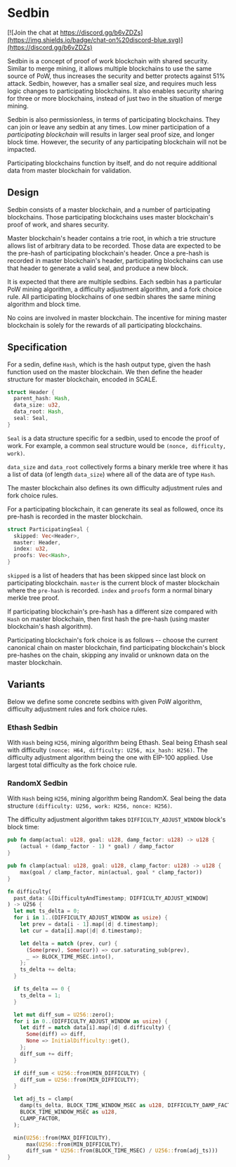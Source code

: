 # Sedbin

[![Join the chat at https://discord.gg/b6vZDZs](https://img.shields.io/badge/chat-on%20discord-blue.svg)](https://discord.gg/b6vZDZs)

Sedbin is a concept of proof of work blockchain with shared
security. Similar to merge mining, it allows multiple blockchains to
use the same source of PoW, thus increases the security and better
protects against 51% attack. Sedbin, however, has a smaller seal size,
and requires much less logic changes to participating blockchains. It
also enables security sharing for three or more blockchains, instead
of just two in the situation of merge mining.

Sedbin is also permissionless, in terms of participating
blockchains. They can join or leave any sedbin at any times. Low miner
participation of a *participating blockchain* will results in larger
seal proof size, and longer block time. However, the security of any
participating blockchain will not be impacted. 

Participating blockchains function by itself, and do not require
additional data from master blockchain for validation.

## Design

Sedbin consists of a master blockchain, and a number of participating
blockchains. Those participating blockchains uses master blockchain's
proof of work, and shares security.

Master blockchain's header contains a trie root, in which a trie
structure allows list of arbitrary data to be recorded. Those data are
expected to be the pre-hash of participating blockchain's header. Once
a pre-hash is recorded in master blockchain's header, participating
blockchains can use that header to generate a valid seal, and produce
a new block.

It is expected that there are multiple sedbins. Each sedbin has a
particular PoW mining algorithm, a difficulty adjustment algorithm,
and a fork choice rule. All participating blockchains of one sedbin
shares the same mining algorithm and block time.

No coins are involved in master blockchain. The incentive for mining
master blockchain is solely for the rewards of all participating
blockchains.

## Specification

For a sedin, define `Hash`, which is the hash output type, given the
hash function used on the master blockchain. We then define the header
structure for master blockchain, encoded in SCALE.

```rust
struct Header {
  parent_hash: Hash,
  data_size: u32,
  data_root: Hash,
  seal: Seal,
}
```

`Seal` is a data structure specific for a sedbin, used to encode the
proof of work. For example, a common seal structure would be `(nonce,
difficulty, work)`.

`data_size` and `data_root` collectively forms a binary merkle tree
where it has a list of data (of length `data_size`) where all of the
data are of type `Hash`.

The master blockchain also defines its own difficulty adjustment rules
and fork choice rules.

For a participating blockchain, it can generate its seal as followed,
once its pre-hash is recorded in the master blockchain.

```rust
struct ParticipatingSeal {
  skipped: Vec<Header>,
  master: Header,
  index: u32,
  proofs: Vec<Hash>,
}
```

`skipped` is a list of headers that has been skipped since last block
on participating blockchain. `master` is the current block of master
blockchain where the `pre-hash` is recorded. `index` and `proofs` form
a normal binary merkle tree proof.

If participating blockchain's pre-hash has a different size compared
with `Hash` on master blockchain, then first hash the pre-hash (using
master blockchain's hash algorithm).

Participating blockchain's fork choice is as follows -- choose the
current canonical chain on master blockchain, find participating
blockchain's block pre-hashes on the chain, skipping any invalid or
unknown data on the master blockchain.

## Variants

Below we define some concrete sedbins with given PoW algorithm,
difficulty adjustment rules and fork choice rules.

### Ethash Sedbin

With `Hash` being `H256`, mining algorithm being Ethash. Seal being
Ethash seal with difficulty `(nonce: H64, difficulty: U256, mix_hash:
H256)`. The difficulty adjustment algorithm being the one with EIP-100
applied. Use largest total difficulty as the fork choice rule.

### RandomX Sedbin

With `Hash` being `H256`, mining algorithm being RandomX. Seal being
the data structure `(difficulty: U256, work: H256, nonce: H256)`.

The difficulty adjustment algorithm takes `DIFFICULTY_ADJUST_WINDOW`
block's block time:

```rust
pub fn damp(actual: u128, goal: u128, damp_factor: u128) -> u128 {
	(actual + (damp_factor - 1) * goal) / damp_factor
}

pub fn clamp(actual: u128, goal: u128, clamp_factor: u128) -> u128 {
	max(goal / clamp_factor, min(actual, goal * clamp_factor))
}

fn difficulty(
  past_data: &[DifficultyAndTimestamp; DIFFICULTY_ADJUST_WINDOW]
) -> U256 {
  let mut ts_delta = 0;
  for i in 1..(DIFFICULTY_ADJUST_WINDOW as usize) {
    let prev = data[i - 1].map(|d| d.timestamp);
    let cur = data[i].map(|d| d.timestamp);

    let delta = match (prev, cur) {
      (Some(prev), Some(cur)) => cur.saturating_sub(prev),
      _ => BLOCK_TIME_MSEC.into(),
    };
    ts_delta += delta;
  }

  if ts_delta == 0 {
    ts_delta = 1;
  }

  let mut diff_sum = U256::zero();
  for i in 0..(DIFFICULTY_ADJUST_WINDOW as usize) {
    let diff = match data[i].map(|d| d.difficulty) {
      Some(diff) => diff,
      None => InitialDifficulty::get(),
    };
    diff_sum += diff;
  }

  if diff_sum < U256::from(MIN_DIFFICULTY) {
    diff_sum = U256::from(MIN_DIFFICULTY);
  }

  let adj_ts = clamp(
    damp(ts_delta, BLOCK_TIME_WINDOW_MSEC as u128, DIFFICULTY_DAMP_FACTOR),
    BLOCK_TIME_WINDOW_MSEC as u128,
    CLAMP_FACTOR,
  );

  min(U256::from(MAX_DIFFICULTY),
      max(U256::from(MIN_DIFFICULTY),
      diff_sum * U256::from(BLOCK_TIME_MSEC) / U256::from(adj_ts)))
}
```
